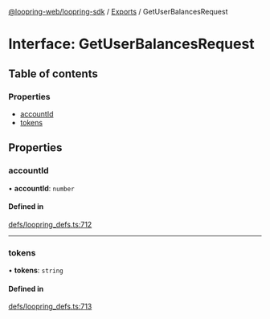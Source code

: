 [@loopring-web/loopring-sdk](../README.md) / [Exports](../modules.md) / GetUserBalancesRequest

# Interface: GetUserBalancesRequest

## Table of contents

### Properties

- [accountId](GetUserBalancesRequest.md#accountid)
- [tokens](GetUserBalancesRequest.md#tokens)

## Properties

### accountId

• **accountId**: `number`

#### Defined in

[defs/loopring_defs.ts:712](https://github.com/Loopring/loopring_sdk/blob/b7df545/src/defs/loopring_defs.ts#L712)

___

### tokens

• **tokens**: `string`

#### Defined in

[defs/loopring_defs.ts:713](https://github.com/Loopring/loopring_sdk/blob/b7df545/src/defs/loopring_defs.ts#L713)

